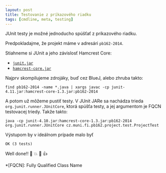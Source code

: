 ```yaml
--- 
layout: post
title: Testovanie z príkazového riadku
tags: [cmdline, meta, testing]
---
```


<span class="lead">JUnit testy je možné jednoducho spúšťať z príkazového riadku.</span>

Predpokladajme, že projekt máme v adresári `pb162-2014`.

Stiahneme si JUnit a jeho závislosť Hamcrest Core:

* [`junit.jar`](http://search.maven.org/remotecontent?filepath=junit/junit/4.11/junit-4.11.jar)
* [`hamcrest-core.jar`](http://search.maven.org/remotecontent?filepath=org/hamcrest/hamcrest-core/1.3/hamcrest-core-1.3.jar)


Najprv skompilujeme zdrojáky, buď cez BlueJ, alebo zhruba takto:

    find pb162-2014 -name *.java | xargs javac -cp junit-4.11.jar:hamcrest-core-1.3.jar:pb162-2014

A potom už môžeme pustiť testy. V JUnit JARe sa nachádza trieda `org.junit.runner.JUnitCore`, ktorá spúšťa testy, a jej argumentom je FQCN testovacej triedy. Takže takto:
    
    java -cp junit-4.10.jar:hamcrest-core-1.3.jar:pb162-2014 org.junit.runner.JUnitCore cz.muni.fi.pb162.project.test.ProjectTest

Výstupom by v ideálnom prípade malo byť
    
    OK (3 tests)

Well done!! :hatched_chick: :boom: :clap: :thumbsup: 

*[FQCN]:        Fully Qualified Class Name
